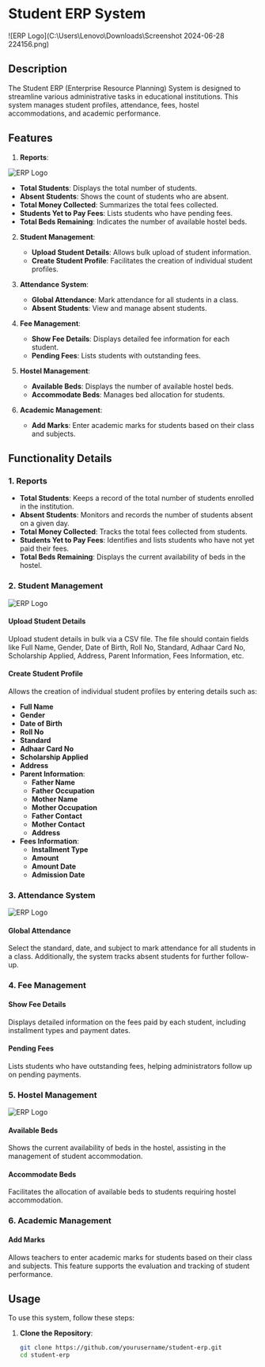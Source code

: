# Student ERP System

![ERP Logo](C:\Users\Lenovo\Downloads\Screenshot 2024-06-28 224156.png)

## Description

The Student ERP (Enterprise Resource Planning) System is designed to streamline various administrative tasks in educational institutions. This system manages student profiles, attendance, fees, hostel accommodations, and academic performance.

## Features

1. **Reports**:

![ERP Logo](C:\Users\Lenovo\Downloads\report.png)

- **Total Students**: Displays the total number of students.
- **Absent Students**: Shows the count of students who are absent.
- **Total Money Collected**: Summarizes the total fees collected.
- **Students Yet to Pay Fees**: Lists students who have pending fees.
- **Total Beds Remaining**: Indicates the number of available hostel beds.

2. **Student Management**:

   - **Upload Student Details**: Allows bulk upload of student information.
   - **Create Student Profile**: Facilitates the creation of individual student profiles.

3. **Attendance System**:

   - **Global Attendance**: Mark attendance for all students in a class.
   - **Absent Students**: View and manage absent students.

4. **Fee Management**:

   - **Show Fee Details**: Displays detailed fee information for each student.
   - **Pending Fees**: Lists students with outstanding fees.

5. **Hostel Management**:

   - **Available Beds**: Displays the number of available hostel beds.
   - **Accommodate Beds**: Manages bed allocation for students.

6. **Academic Management**:
   - **Add Marks**: Enter academic marks for students based on their class and subjects.

## Functionality Details

### 1. Reports

- **Total Students**: Keeps a record of the total number of students enrolled in the institution.
- **Absent Students**: Monitors and records the number of students absent on a given day.
- **Total Money Collected**: Tracks the total fees collected from students.
- **Students Yet to Pay Fees**: Identifies and lists students who have not yet paid their fees.
- **Total Beds Remaining**: Displays the current availability of beds in the hostel.

### 2. Student Management

![ERP Logo](C:\Users\Lenovo\Downloads\studentinfo.png)

#### Upload Student Details

Upload student details in bulk via a CSV file. The file should contain fields like Full Name, Gender, Date of Birth, Roll No, Standard, Adhaar Card No, Scholarship Applied, Address, Parent Information, Fees Information, etc.

#### Create Student Profile

Allows the creation of individual student profiles by entering details such as:

- **Full Name**
- **Gender**
- **Date of Birth**
- **Roll No**
- **Standard**
- **Adhaar Card No**
- **Scholarship Applied**
- **Address**
- **Parent Information**:
  - **Father Name**
  - **Father Occupation**
  - **Mother Name**
  - **Mother Occupation**
  - **Father Contact**
  - **Mother Contact**
  - **Address**
- **Fees Information**:
  - **Installment Type**
  - **Amount**
  - **Amount Date**
  - **Admission Date**

### 3. Attendance System

![ERP Logo](C:\Users\Lenovo\Downloads\attendance.png)

#### Global Attendance

Select the standard, date, and subject to mark attendance for all students in a class. Additionally, the system tracks absent students for further follow-up.

### 4. Fee Management

#### Show Fee Details

Displays detailed information on the fees paid by each student, including installment types and payment dates.

#### Pending Fees

Lists students who have outstanding fees, helping administrators follow up on pending payments.

### 5. Hostel Management

![ERP Logo](C:\Users\Lenovo\Downloads\hostel_accomodation.png)

#### Available Beds

Shows the current availability of beds in the hostel, assisting in the management of student accommodation.

#### Accommodate Beds

Facilitates the allocation of available beds to students requiring hostel accommodation.

### 6. Academic Management

#### Add Marks

Allows teachers to enter academic marks for students based on their class and subjects. This feature supports the evaluation and tracking of student performance.

## Usage

To use this system, follow these steps:

1. **Clone the Repository**:
   ```sh
   git clone https://github.com/yourusername/student-erp.git
   cd student-erp
   ```
